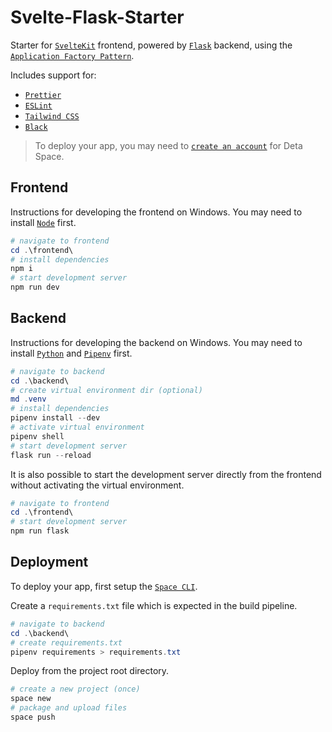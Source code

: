 # Svelte-Flask-Starter

Starter for [`SvelteKit`](https://kit.svelte.dev/) frontend, powered by [`Flask`](https://flask.palletsprojects.com/en/2.2.x/) backend, using the [`Application Factory Pattern`](https://flask.palletsprojects.com/en/2.2.x/patterns/appfactories/).

Includes support for:

- [`Prettier`](https://prettier.io/)
- [`ESLint`](https://eslint.org/)
- [`Tailwind CSS`](https://tailwindcss.com/)
- [`Black`](https://black.readthedocs.io/en/stable/)

> To deploy your app, you may need to [`create an account`](https://deta.space/signup) for Deta Space.

## Frontend

Instructions for developing the frontend on Windows. You may need to install [`Node`](https://nodejs.org/en/) first.

```powershell
# navigate to frontend
cd .\frontend\
# install dependencies
npm i
# start development server
npm run dev
```

## Backend

Instructions for developing the backend on Windows. You may need to install [`Python`](https://www.python.org/) and [`Pipenv`](https://pipenv.pypa.io/en/latest/) first.

```powershell
# navigate to backend
cd .\backend\
# create virtual environment dir (optional)
md .venv
# install dependencies
pipenv install --dev
# activate virtual environment
pipenv shell
# start development server
flask run --reload
```

It is also possible to start the development server directly from the frontend without activating the virtual environment.

```powershell
# navigate to frontend
cd .\frontend\
# start development server
npm run flask
```

## Deployment

To deploy your app, first setup the [`Space CLI`](https://deta.space/docs/en/basics/cli).

Create a `requirements.txt` file which is expected in the build pipeline.

```powershell
# navigate to backend
cd .\backend\
# create requirements.txt
pipenv requirements > requirements.txt
```

Deploy from the project root directory.

```powershell
# create a new project (once)
space new
# package and upload files
space push
```
